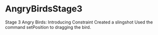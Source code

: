# AngryBirdsStage3
Stage 3 Angry Birds: Introducing Constraint
Created a slingshot 
Used the command setPosition to dragging the bird.